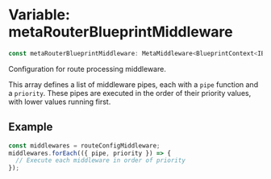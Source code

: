 # Variable: metaRouterBlueprintMiddleware

```ts
const metaRouterBlueprintMiddleware: MetaMiddleware<BlueprintContext<IBlueprint, ClassType>, IBlueprint>[];
```

Configuration for route processing middleware.

This array defines a list of middleware pipes, each with a `pipe` function and a `priority`.
These pipes are executed in the order of their priority values, with lower values running first.

## Example

```typescript
const middlewares = routeConfigMiddleware;
middlewares.forEach(({ pipe, priority }) => {
  // Execute each middleware in order of priority
});
```

